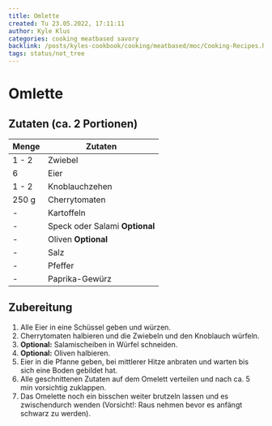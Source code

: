 ```yaml
---
title: Omlette
created: Tu 23.05.2022, 17:11:11
author: Kyle Klus
categories: cooking meatbased savory
backlink: /posts/kyles-cookbook/cooking/meatbased/moc/Cooking-Recipes.html
tags: status/not_tree
---
```


# Omlette

## Zutaten (ca. 2 Portionen)

| Menge            | Zutaten                        |
| ---------------- | ------------------------------ |
| 1 - 2              | Zwiebel                        |
| 6                | Eier                           |
| 1 - 2              | Knoblauchzehen                 |
| 250 g             | Cherrytomaten                  |
| -                | Kartoffeln                     |
| -                | Speck oder Salami **Optional** |
| -                | Oliven **Optional**            |
| -                | Salz                           |
| -                | Pfeffer                        |
| -                | Paprika-Gewürz                 |

## Zubereitung

1. Alle Eier in eine Schüssel geben und würzen.
2. Cherrytomaten halbieren und die Zwiebeln und den Knoblauch würfeln.
3. **Optional:** Salamischeiben in Würfel schneiden.
4. **Optional:** Oliven halbieren.
5. Eier in die Pfanne geben, bei mittlerer Hitze anbraten und warten bis sich eine Boden gebildet hat.
6. Alle geschnittenen Zutaten auf dem Omelett verteilen und nach ca. 5 min vorsichtig zuklappen.
7. Das Omelette noch ein bisschen weiter brutzeln lassen und es zwischendurch wenden (Vorsicht!: Raus nehmen bevor es anfängt schwarz zu werden).
